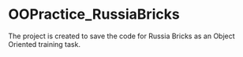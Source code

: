 # OOPractice_RussiaBricks
The project is created to save the code for Russia Bricks as an Object Oriented training task.
